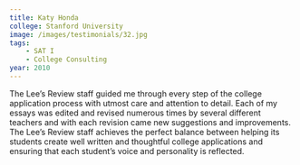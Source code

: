 ```yaml
---
title: Katy Honda
college: Stanford University
image: /images/testimonials/32.jpg
tags:
    - SAT I
    - College Consulting
year: 2010
---
```


The Lee’s Review staff guided me through every step of the college
application process with utmost care and attention to detail. Each of my
essays was edited and revised numerous times by several different teachers
and with each revision came new suggestions and improvements. The Lee’s
Review staff achieves the perfect balance between helping its students
create well written and thoughtful college applications and ensuring that
each student’s voice and personality is reflected.
